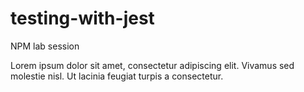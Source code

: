 # testing-with-jest
NPM lab session

Lorem ipsum dolor sit amet, consectetur adipiscing elit. Vivamus sed molestie nisl. Ut lacinia feugiat turpis a consectetur.